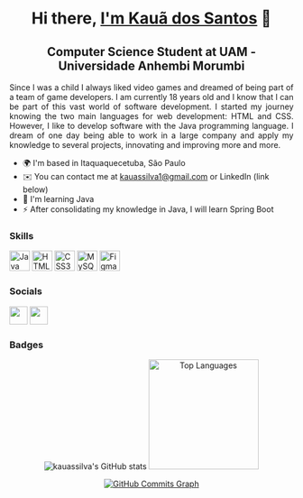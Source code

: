 <h1 align="center">Hi there, <a href="https://www.linkedin.com/in/kaua-santos/">I'm Kauã dos Santos</a> 👋</h1>

<h2 align="center">Computer Science Student at UAM - Universidade Anhembi Morumbi</h2>


<p align="justify">Since I was a child I always liked video games and dreamed of being part of a team of game developers. I am currently 18 years old and I know that I can be part of this vast world of software development. I started my journey knowing the two main languages for web development: HTML and CSS. However, I like to develop software with the Java programming language. I dream of one day being able to work in a large company and apply my knowledge to several projects, innovating and improving more and more.</p>

* 🌍  I'm based in Itaquaquecetuba, São Paulo
* ✉️  You can contact me at [kauassilva1@gmail.com](mailto:kauassilva1@gmail.com) or LinkedIn (link below)
* 🧠  I'm learning Java
* ⚡  After consolidating my knowledge in Java, I will learn Spring Boot

### Skills

<p align="left">
<a href="https://www.oracle.com/java/" target="_blank" rel="noreferrer"><img src="https://raw.githubusercontent.com/danielcranney/readme-generator/main/public/icons/skills/java-colored.svg" width="36" height="36" alt="Java" /></a>
<a href="https://developer.mozilla.org/en-US/docs/Glossary/HTML5" target="_blank" rel="noreferrer"><img src="https://raw.githubusercontent.com/danielcranney/readme-generator/main/public/icons/skills/html5-colored.svg" width="36" height="36" alt="HTML5" /></a>
<a href="https://www.w3.org/TR/CSS/#css" target="_blank" rel="noreferrer"><img src="https://raw.githubusercontent.com/danielcranney/readme-generator/main/public/icons/skills/css3-colored.svg" width="36" height="36" alt="CSS3" /></a>
<a href="https://www.mysql.com/" target="_blank" rel="noreferrer"><img src="https://raw.githubusercontent.com/danielcranney/readme-generator/main/public/icons/skills/mysql-colored.svg" width="36" height="36" alt="MySQL" /></a>
<a href="https://www.figma.com/" target="_blank" rel="noreferrer"><img src="https://raw.githubusercontent.com/danielcranney/readme-generator/main/public/icons/skills/figma-colored.svg" width="36" height="36" alt="Figma" /></a>
</p>

### Socials

<p align="left"> <a href="https://www.github.com/kauassilva" target="_blank" rel="noreferrer"><img src="https://raw.githubusercontent.com/danielcranney/readme-generator/main/public/icons/socials/github.svg" width="32" height="32" /></a> <a href="https://www.linkedin.com/in/kaua-santos" target="_blank" rel="noreferrer"><img src="https://raw.githubusercontent.com/danielcranney/readme-generator/main/public/icons/socials/linkedin.svg" width="32" height="32" /></a></p>

### Badges

<div align="center">
  <img src="https://github-readme-stats.vercel.app/api?username=kauassilva&show_icons=true&hide=&count_private=true&title_color=a855f7&text_color=ffffff&icon_color=a855f7&bg_color=171717&hide_border=true&show_icons=true" alt="kauassilva's GitHub stats" />

  <img src="https://github-readme-stats.vercel.app/api/top-langs/?username=kauassilva&langs_count=10&title_color=a855f7&text_color=ffffff&icon_color=a855f7&bg_color=171717&hide_border=true&locale=en&custom_title=Top%20%Languages" alt="Top Languages" height="195px"/>



<a href="http://www.github.com/kauassilva"><img src="https://activity-graph.herokuapp.com/graph?username=kauassilva&bg_color=171717&color=ffffff&line=a855f7&point=ffffff&area_color=171717&area=true&hide_border=true&custom_title=GitHub%20Commits%20Graph" alt="GitHub Commits Graph" /></a>
